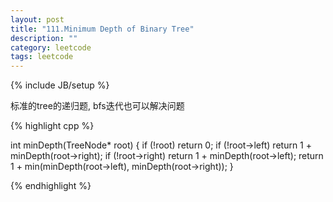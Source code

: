 ```yaml
---
layout: post
title: "111.Minimum Depth of Binary Tree"
description: ""
category: leetcode
tags: leetcode
---
```

{% include JB/setup %}

标准的tree的递归题, bfs迭代也可以解决问题

{% highlight cpp %}

int minDepth(TreeNode* root) {
  if (!root) return 0;
  if (!root->left) return 1 + minDepth(root->right);
  if (!root->right) return 1 + minDepth(root->left);
  return 1 + min(minDepth(root->left), minDepth(root->right));
}

{% endhighlight %}